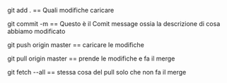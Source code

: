 git add .  == Quali modifiche caricare

git commit -m == Questo è il Comit message ossia la descrizione di cosa abbiamo modificato

git push origin master == caricare le modifiche

git pull origin master == prende le modifiche e fa il merge

git fetch --all == stessa cosa del pull solo che non fa il merge
